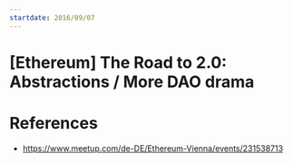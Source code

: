 ```yaml
---
startdate: 2016/09/07
---
```

# [Ethereum] The Road to 2.0: Abstractions / More DAO drama

# References
* https://www.meetup.com/de-DE/Ethereum-Vienna/events/231538713
